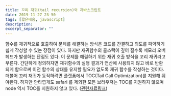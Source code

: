 ```yaml
---
title: 꼬리 재귀(tail recursion)와 자바스크립트
date: 2019-11-27 23-50
tags: [짧은배움, javascript]
description: 
excerpt_separator: ""
---
```


함수를 재귀적으로 호출하여 문제를 해결하는 방식은 코드를 간결하고 의도를 파악하기 쉽게 작성할 수 있는 장점이 있다. 하지만 재귀함수의 콜스택이 깊어 질수록 메모리 오버헤드가 발생하는 단점도 있다. 이 문제를 해결하기 위한 재귀 호출 방식을 꼬리 재귀라고 부른다. 간단하게 정의하자면 재귀함수의 실행 결과가 연산에 사용되지 않고 바로 반환되게 함으로써 이전 함수의 상태를 유지할 필요가 없도록 재귀 함수를 작성하는 것이다. 더불어 꼬리 재귀가 동작하려면 플랫폼에서 TOC(Tail Call Optimization)를 지원해 줘야한다. 하지만 안타깝게도 safari 를 제외한 모든 브라우저는 TOC를 지원하지 않으며 node 역시 TOC를 지원하지 않고 있다. ([관련자료링크](https://kangax.github.io/compat-table/es6/))  

